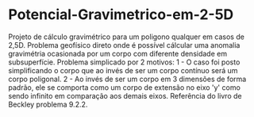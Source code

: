 # Potencial-Gravimetrico-em-2-5D
Projeto de cálculo gravimétrico para um poligono qualquer em casos de 2,5D.
Problema geofísico direto onde é possível cálcular uma anomalia gravimétria ocasionada por um corpo com diferente densidade em subsuperfície. 
Problema simplicado por 2 motivos:
  1 - O caso foi posto simplificando o corpo que ao invés de ser um corpo contínuo será um corpo poligonal.
  2 - Ao invés de ser um corpo em 3 dimensões de forma padrão, ele se comporta como um corpo de extensão no eixo 'y' como sendo infinito em comparação aos demais eixos.
Referência do livro de Beckley problema 9.2.2. 
